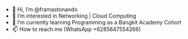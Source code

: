- 👋 Hi, I’m @framastonando
- 👀 I’m interested in Networking | Cloud Computing
- 🌱 I’m currently learning Programming as a Bangkit Academy Cohort
- 📫 How to reach me (WhatsApp +6285647554266)
